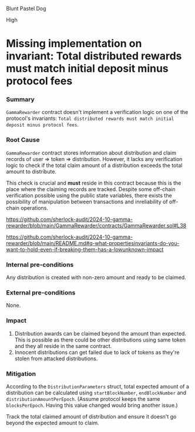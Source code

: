 Blunt Pastel Dog

High

# Missing implementation on invariant: Total distributed rewards must match initial deposit minus protocol fees

### Summary
`GammaRewarder` contract doesn't implement a verification logic on one of the protocol's invariants: `Total distributed rewards must match initial deposit minus protocol fees`.

### Root Cause
`GammaRewarder` contract stores information about distribution and claim records of user => token => distribution. However, it lacks any verification logic to check if the total claim amount of a distribution exceeds the total amount to distribute.

This check is crucial and **must** reside in this contract because this is the place where the claiming records are tracked. Despite some off-chain verification possible using the public state variables, there exists the possibility of manipulation between transactions and inreliability of off-chain operations.

https://github.com/sherlock-audit/2024-10-gamma-rewarder/blob/main/GammaRewarder/contracts/GammaRewarder.sol#L38

https://github.com/sherlock-audit/2024-10-gamma-rewarder/blob/main/README.md#q-what-propertiesinvariants-do-you-want-to-hold-even-if-breaking-them-has-a-lowunknown-impact

### Internal pre-conditions
Any distribution is created with non-zero amount and ready to be claimed.

### External pre-conditions
None.

### Impact
1. Distribution awards can be claimed beyond the amount than expected. This is possible as there could be other distributions using same token and they all reside in the same contract.
2. Innocent distributions can get failed due to lack of tokens as they're stolen from attacked distributions.

### Mitigation
According to the `DistributionParameters` struct, total expected amount of a distribution can be calculated using `startBlockNumber`, `endBlockNumber` and `distributionAmountPerEpoch`. (Assume protocol keeps the same `blocksPerEpoch`. Having this value changed would bring another issue.)

Track the total claimed amount of distribution and ensure it doesn't go beyond the expected amount to claim.